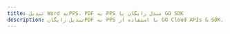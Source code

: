 ---title: تبدیل Word بهPPS، PDF به PPS مبدل رایگان یا GO SDKdescription: تبدیل رایگانPDF به PPS با استفاده از GO Cloud APIs & SDK. همچنین اسناد Microsoft Word و OpenOffice را در Cloud ایجاد، ویرایش و رندر کنید.---
